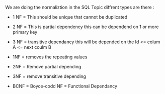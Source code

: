 We are doing the normaliztion in the SQL Topic
diffrent types are there : 
- 1 NF = This should be unique that cannot be duplicated
- 2 NF = This is partial dependency this can be dependend on 1 or more primary key
- 3 NF = transitive dependancy this will be depended on the Id <= colum A <= next coulm B

- 1NF = removes the repeating values
- 2NF = Remove partial depending
- 3NF = remove transitive depending

- BCNF = Boyce-codd NF = Functional Dependancy